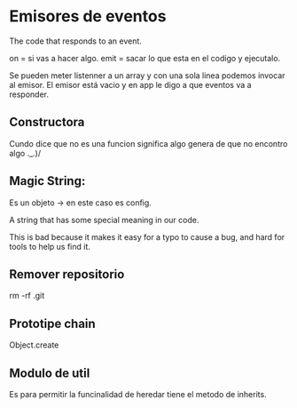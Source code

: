 # Emisores de eventos

The code that responds to an event.

on = si vas a hacer algo.
emit = sacar lo que esta en el codigo y ejecutalo.

Se pueden meter listenner a un array y con una sola linea podemos invocar al emisor.
El emisor está vacio y en app le digo a que eventos va a responder.
## Constructora


Cundo dice que no es una funcion significa algo genera de que no encontro algo ._.)/

## Magic String:

Es un objeto -> en este caso es config. 

A string that has some special meaning in our code.

This is bad because it makes it easy for a typo to cause a bug, and hard for tools to help us find it.

## Remover repositorio 

rm -rf .git

## Prototipe chain 

Object.create 

## Modulo de util

Es para permitir la funcinalidad de heredar tiene el metodo de inherits.